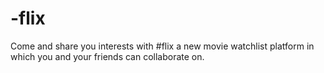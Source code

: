 # -flix
Come and share you interests with #flix a new movie watchlist platform in which you and your friends can collaborate on. 
